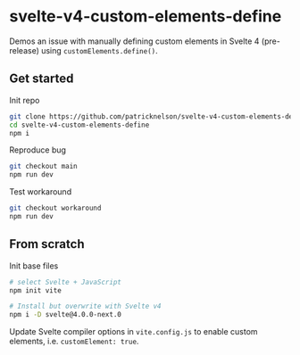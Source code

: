 # svelte-v4-custom-elements-define

Demos an issue with manually defining custom elements in Svelte 4 (pre-release) using `customElements.define()`.


## Get started

Init repo

```bash
git clone https://github.com/patricknelson/svelte-v4-custom-elements-define.git
cd svelte-v4-custom-elements-define
npm i
```

Reproduce bug

```bash
git checkout main
npm run dev
```

Test workaround

```bash
git checkout workaround
npm run dev
```

## From scratch

Init base files

```bash
# select Svelte + JavaScript
npm init vite

# Install but overwrite with Svelte v4
npm i -D svelte@4.0.0-next.0
```

Update Svelte compiler options in `vite.config.js` to enable custom elements, i.e. `customElement: true`.
